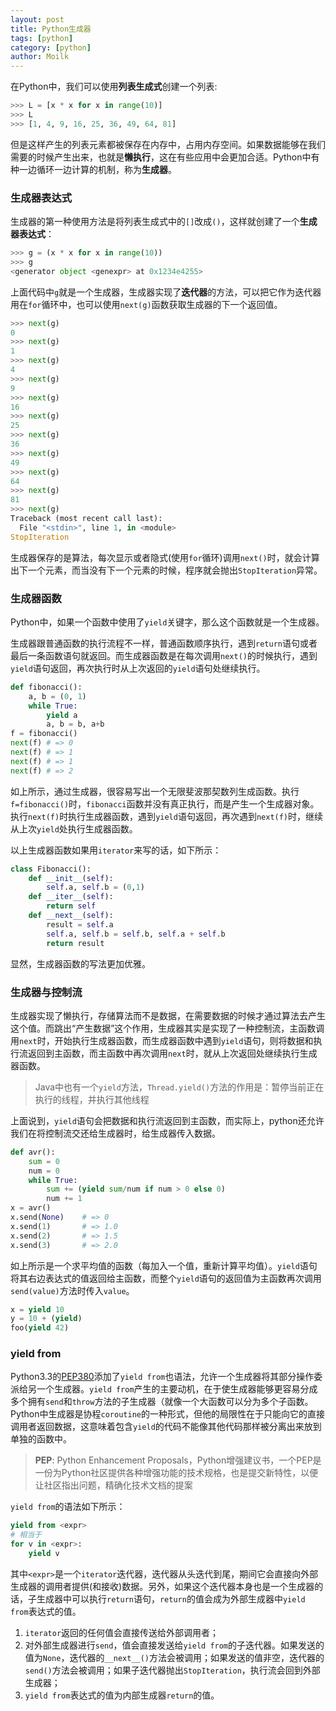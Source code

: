 ```yaml
---
layout: post  
title: Python生成器  
tags: [python]  
category: [python]  
author: Moilk  
---
```


在Python中，我们可以使用**列表生成式**创建一个列表:

```python
>>> L = [x * x for x in range(10)]
>>> L
>>> [1, 4, 9, 16, 25, 36, 49, 64, 81]
```

但是这样产生的列表元素都被保存在内存中，占用内存空间。如果数据能够在我们需要的时候产生出来，也就是**懒执行**，这在有些应用中会更加合适。Python中有种一边循环一边计算的机制，称为**生成器**。

### 生成器表达式

生成器的第一种使用方法是将列表生成式中的`[]`改成`()`，这样就创建了一个**生成器表达式**：

```python
>>> g = (x * x for x in range(10))
>>> g
<generator object <genexpr> at 0x1234e4255>
```

上面代码中`g`就是一个生成器，生成器实现了**迭代器**的方法，可以把它作为迭代器用在`for`循环中，也可以使用`next(g)`函数获取生成器的下一个返回值。

```python
>>> next(g)
0
>>> next(g)
1
>>> next(g)
4
>>> next(g)
9
>>> next(g)
16
>>> next(g)
25
>>> next(g)
36
>>> next(g)
49
>>> next(g)
64
>>> next(g)
81
>>> next(g)
Traceback (most recent call last):
  File "<stdin>", line 1, in <module>
StopIteration
```

生成器保存的是算法，每次显示或者隐式(使用`for`循环)调用`next()`时，就会计算出下一个元素，而当没有下一个元素的时候，程序就会抛出`StopIteration`异常。

### 生成器函数

Python中，如果一个函数中使用了`yield`关键字，那么这个函数就是一个生成器。

生成器跟普通函数的执行流程不一样，普通函数顺序执行，遇到`return`语句或者最后一条函数语句就返回。而生成器函数是在每次调用`next()`的时候执行，遇到`yield`语句返回，再次执行时从上次返回的`yield`语句处继续执行。

```python
def fibonacci():
    a, b = (0, 1)
    while True:
        yield a
        a, b = b, a+b
f = fibonacci()
next(f)	# => 0
next(f)	# => 1
next(f)	# => 1
next(f)	# => 2
```

如上所示，通过生成器，很容易写出一个无限斐波那契数列生成函数。执行`f=fibonacci()`时，`fibonacci`函数并没有真正执行，而是产生一个生成器对象。执行`next(f)`时执行生成器函数，遇到`yield`语句返回，再次遇到`next(f)`时，继续从上次`yield`处执行生成器函数。

以上生成器函数如果用`iterator`来写的话，如下所示：

```python
class Fibonacci():
    def __init__(self):
        self.a, self.b = (0,1)
    def __iter__(self):
        return self
    def __next__(self):
        result = self.a
        self.a, self.b = self.b, self.a + self.b
        return result
```

显然，生成器函数的写法更加优雅。

### 生成器与控制流

生成器实现了懒执行，存储算法而不是数据，在需要数据的时候才通过算法去产生这个值。而跳出“产生数据”这个作用，生成器其实是实现了一种控制流，主函数调用`next`时，开始执行生成器函数，而生成器函数中遇到`yield`语句，则将数据和执行流返回到主函数，而主函数中再次调用`next`时，就从上次返回处继续执行生成器函数。

> Java中也有一个`yield`方法，`Thread.yield()`方法的作用是：暂停当前正在执行的线程，并执行其他线程

上面说到，`yield`语句会把数据和执行流返回到主函数，而实际上，python还允许我们在将控制流交还给生成器时，给生成器传入数据。

```python
def avr():
    sum = 0
    num = 0
    while True:
        sum += (yield sum/num if num > 0 else 0)
        num += 1
x = avr()
x.send(None)	# => 0
x.send(1)		# => 1.0
x.send(2)		# => 1.5
x.send(3)		# => 2.0
```

如上所示是一个求平均值的函数（每加入一个值，重新计算平均值）。`yield`语句将其右边表达式的值返回给主函数，而整个`yield`语句的返回值为主函数再次调用`send(value)`方法时传入`value`。

```python
x = yield 10
y = 10 + (yield)
foo(yield 42)
```

### yield from

Python3.3的[PEP380](https://www.python.org/dev/peps/pep-0380/)添加了`yield from`也语法，允许一个生成器将其部分操作委派给另一个生成器。`yield from`产生的主要动机，在于使生成器能够更容易分成多个拥有`send`和`throw`方法的子生成器（就像一个大函数可以分为多个子函数。Python中生成器是协程`coroutine`的一种形式，但他的局限性在于只能向它的直接调用者返回数据，这意味着包含`yield`的代码不能像其他代码那样被分离出来放到单独的函数中。

> **PEP**: Python Enhancement Proposals，Python增强建议书，一个PEP是一份为Python社区提供各种增强功能的技术规格，也是提交新特性，以便让社区指出问题，精确化技术文档的提案

`yield from`的语法如下所示：

```python
yield from <expr>
# 相当于
for v in <expr>:
    yield v
```

其中`<expr>`是一个`iterator`迭代器，迭代器从头迭代到尾，期间它会直接向外部生成器的调用者提供(和接收)数据。另外，如果这个迭代器本身也是一个生成器的话，子生成器中可以执行`return`语句，`return`的值会成为外部生成器中`yield from`表达式的值。

1. `iterator`返回的任何值会直接传送给外部调用者；
2. 对外部生成器进行`send`，值会直接发送给`yield from`的子迭代器。如果发送的值为`None`，迭代器的`__next__()`方法会被调用；如果发送的值非空，迭代器的`send()`方法会被调用；如果子迭代器抛出`StopIteration`，执行流会回到外部生成器；
3. `yield from`表达式的值为内部生成器`return`的值。

